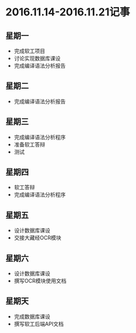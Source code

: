 # 2016.11.14-2016.11.21记事

## 星期一
- 完成软工项目
- 讨论实现数据库课设
- 完成编译语法分析报告

## 星期二
- 完成编译语法分析报告

## 星期三
- 完成编译语法分析程序
- 准备软工答辩
- 测试

## 星期四
- 软工答辩
- 完成编译语法分析程序

## 星期五
- 设计数据库课设
- 交接大藏经OCR模块

## 星期六
- 设计数据库课设
- 撰写OCR模块使用文档

## 星期天
- 完成数据库课设
- 撰写软工后端API文档